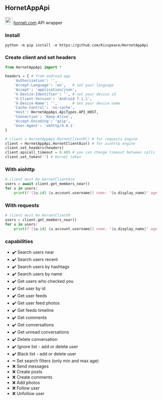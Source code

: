 ## HornetAppApi
<img src="https://hornet.com/assets/images/favicon.ico" height="24"> [hornet.com](https://hornet.com) API wrapper

### Install
```shell
python -m pip install -e https://github.com/Kisspeace/HornetAppApi
```
### Create client and set headers
```python
from HornetAppApi import *

headers = { # from android app
    'Authorization': '',
    'Accept-Language': 'en',   # set your language
    'Accept': 'application/json',
    'X-Device-Identifier': '', # set your device id
    'X-Client-Version': 'Android 7.1.1',
    'X-Device-Name': '',       # Set your device name
    'Cache-Control': 'no-cache',
    'Host': HornetAppApi.ApiTypes.API_HOST,
    'Connection': 'Keep-Alive',
    'Accept-Encoding': 'gzip',
    'User-Agent': 'okhttp/4.8.1'
}

# client = HornetAppApi.HornetClientR() # for requests engine
client = HornetAppApi.HornetClientAio() # for aiohttp engine
client.set_headers(headers)
client.apicall_timeout = 0.485 # you can change timeout between calls
client.set_token('') # Hornet token
```
### With aiohttp
```python
# client must be HornetClientAio
users = await client.get_members_near()
for u in users:
    print(f'[{u.id} {u.account.username}] name: "{u.display_name}" age: {u.age}')
```

### With requests
```python
# client must be HornetClientR
users = client.get_members_near()
for u in users:
    print(f'[{u.id} {u.account.username}] name: "{u.display_name}" age: {u.age}')
```

### capabilities
* ✔️ Search users near
* ✔️ Search users recent
* ✔️ Search users by hashtags
* ✔️ Search users by name
* ✔️ Get users who checked you
* ✔️ Get user by id
* ✔️ Get user feeds
* ✔️ Get user feed photos
* ✔️ Get feeds timeline
* ✔️ Get comments
* ✔️ Get conversations
* ✔️ Get unread conversations
* ✔️ Delete conversation
* ✔️ Ignore list - add or delete user
* ✔️ Black list - add or delete user
* ➖ Set search filters (only min and max age)
* ❌ Send messages
* ❌ Create posts
* ❌ Create comments
* ❌ Add photos
* ❌ Follow user
* ❌ Unfollow user
